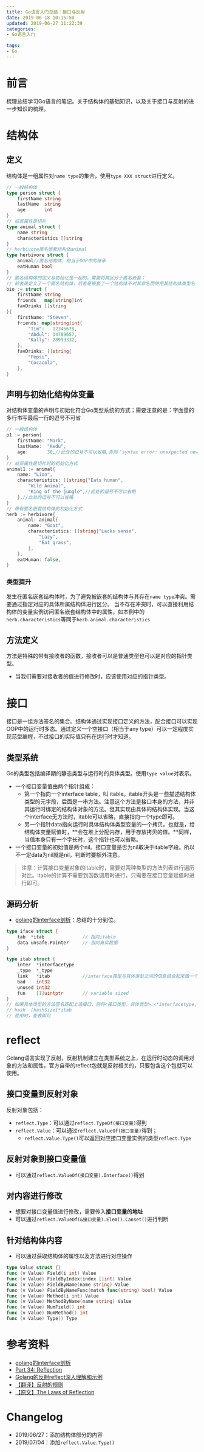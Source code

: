 ```yaml
---
title: Go语言入门总结：接口与反射
date: 2019-06-18 10:15:50
updated: 2019-06-27 11:22:39
categories:
- Go语言入门

tags:
- Go
---
```

# 前言
梳理总结学习Go语言的笔记。关于结构体的基础知识，以及关于接口与反射的进一步知识的梳理。

<!-- more -->
# 结构体
## 定义
结构体是一组属性对`name type`的集合，使用`type XXX struct`进行定义。
```go
// 一般结构体
type person struct {
    firstName string
    lastName  string
    age       int
}
// 成员属性是切片
type animal struct {
    name string
    characteristics []string
}
// herbivore匿名嵌套结构体animal
type herbivore struct {
    animal//匿名结构体，相当于OOP中的继承
    eatHuman bool
}
// 匿名结构体的定义与初始化是一起的，需要将其区分于匿名嵌套；
// 前者是定义了一个匿名结构体，后者是嵌套了一个结构体不对其命名而使用其结构体类型名
bio := struct {
    firstName string
    friends   map[string]int
    favDrinks []string
}{
    firstName: "Steven",
    friends: map[string]int{
        "Tim":   12345678,
        "Abdul": 34789657,
        "Kally": 28993332,
    },
    favDrinks: []string{
        "Pepsi",
        "Cocacola",
    },
}
```

## 声明与初始化结构体变量
对结构体变量的声明与初始化符合Go类型系统的方式；需要注意的是：字面量的多行书写最后一行的逗号不可省
```go
// 一般结构体
p1 := person{
    firstName: "Mark",
    lastName:  "Kedu",
    age:       30,//此处的逗号不可以省略,否则：syntax error: unexpected newline, expecting comma or }
}
// 成员属性是切片时的初始化方式
animal1 := animal{
    name: "Lion",
    characteristics: []string{"Eats human",
        "Wild Animal",
        "King of the jungle",//此处的逗号不可以省略
    },//此处的逗号不可以省略
}
// 带有匿名嵌套结构体的初始化方式
herb := herbivore{
    animal: animal{
        name: "Goat",
        characteristics: []string{"Lacks sense",
            "Lazy",
            "Eat grass",
        },
    },
    eatHuman: false,
}
```

### 类型提升
发生在匿名嵌套结构体时，为了避免被嵌套的结构体与其存在`name type`冲突。需要通过指定对应的具体所属结构体进行区分。
当不存在冲突时，可以直接利用结构体的变量实例访问匿名嵌套结构体中的属性，如本例中的`herb.characteristics`等同于`herb.animal.characteristics`

## 方法定义
方法是特殊的带有接收者的函数，接收者可以是普通类型也可以是对应的指针类型。
- 当我们需要对接收者的值进行修改时，应该使用对应的指针类型。

# 接口
接口是一组方法签名的集合。结构体通过实现接口定义的方法，配合接口可以实现OOP中的运行时多态。通过定义一个空接口（相当于any type）可以一定程度实现范型编程，不过接口的实际值只有在运行时才知道。

## 类型系统
Go的类型包括编译期的静态类型与运行时的具体类型。使用`type value`对表示。
- 一个接口变量值由两个指针组成：
    - 第一个指向一个interface table，叫 itable。itable开头是一些描述结构体类型的元字段，后面是一串方法。注意这个方法是接口本身的方法，并非其运行时绑定的结构体对象的方法。但其实现由具体的结构体实现。当这个interface无方法时，itable可以省略，直接指向一个type即可。
    - 另一个指针data指向运行时具体结构体类型变量的一个拷贝。也就是，给结构体变量赋值时，**会在堆上分配内存，用于存放拷贝的值。**同样，当值本身只有一个字长时，这个指针也可以省略。
- 一个接口变量的初始值是两个nil。接口变量是否为nil取决于itable字段。所以不一定data为nil就是nil，判断时要额外注意。

> 注意：计算接口变量对象的itable时，需要对两种类型的方法列表进行遍历对比。itable的计算不需要到函数调用时进行，只需要在接口变量赋值时进行即可。

## 源码分析
- [golang的interface剖析](https://www.cnblogs.com/qqmomery/p/6298771.html)：总结的十分到位。

```go
type iface struct {
    tab  *itab              // 指向itable
    data unsafe.Pointer     // 指向真实数据
}

type itab struct {
    inter  *interfacetype
    _type  *_type
    link   *itab            //interface类型与具体类型之间的信息结合起来做一个hash的过程，itab中的link就是hash中的拉链。
    bad    int32
    unused int32
    fun    [1]uintptr       // variable sized
}
// 如果具体类型的方法签名匹配上该接口，则将<接口类型，具体类型>:<*interfacetype,*_type>对作为键值插入到一个全局hash table中。即：
// hash  [hashSize]*itab
// 使用时，查表即可
```

# reflect
Golang语言实现了反射，反射机制建立在类型系统之上，在运行时动态的调用对象的方法和属性，官方自带的reflect包就是反射相关的，只要包含这个包就可以使用。

## 接口变量到反射对象
反射对象包括：
- `reflect.Type`：可以通过`reflect.TypeOf(接口变量)`得到
- `reflect.Value`：可以通过`reflect.ValueOf(接口变量)`得到；
    - `reflect.Value.Type()`可以返回对应接口变量实例的类型`reflect.Type`

## 反射对象到接口变量值
- 可以通过`reflect.ValueOf(接口变量).Interface()`得到

## 对内容进行修改
- 想要对接口变量值进行修改，需要传入**接口变量的地址**
- 可以通过`reflect.ValueOf(&接口变量).Elem().Canset()`进行判断

## 针对结构体内容
- 可以通过获取结构体的属性以及方法进行对应操作

```go
type Value struct {}
func (v Value) Field(i int) Value
func (v Value) FieldByIndex(index []int) Value
func (v Value) FieldByName(name string) Value
func (v Value) FieldByNameFunc(match func(string) bool) Value
func (v Value) Method(i int) Value
func (v Value) MethodByName(name string) Value
func (v Value) NumField() int
func (v Value) NumMethod() int
func (v Value) Type() Type
```

# 参考资料
- [golang的interface剖析](https://www.cnblogs.com/qqmomery/p/6298771.html)
- [Part 34: Reflection](https://golangbot.com/reflection/)
- [Golang的反射reflect深入理解和示例](https://juejin.im/post/5a75a4fb5188257a82110544)
- [【翻译】反射的规则](https://studygolang.com/articles/1010)
- [【原文】The Laws of Reflection](https://blog.golang.org/laws-of-reflection)

# Changelog
- 2019/06/27：添加结构体部分的内容
- 2019/07/04：添加`reflect.Value.Type()`
